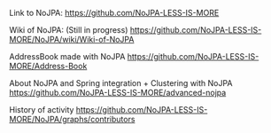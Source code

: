 

Link to NoJPA:
https://github.com/NoJPA-LESS-IS-MORE



Wiki of NoJPA: (Still in progress)
https://github.com/NoJPA-LESS-IS-MORE/NoJPA/wiki/Wiki-of-NoJPA



AddressBook made with NoJPA
https://github.com/NoJPA-LESS-IS-MORE/Address-Book



About NoJPA and Spring integration + Clustering with NoJPA
https://github.com/NoJPA-LESS-IS-MORE/advanced-nojpa



History of activity
https://github.com/NoJPA-LESS-IS-MORE/NoJPA/graphs/contributors


